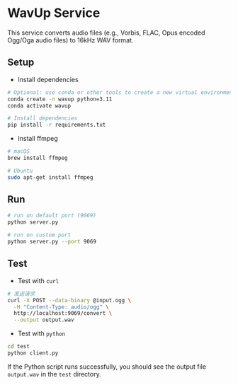 # WavUp Service

This service converts audio files (e.g., Vorbis, FLAC, Opus encoded Ogg/Oga audio files) to 16kHz WAV format.

## Setup

- Install dependencies

```bash
# Optional: use conda or other tools to create a new virtual environment
conda create -n wavup python=3.11
conda activate wavup

# Install dependencies
pip install -r requirements.txt
```

- Install ffmpeg

```bash
# macOS
brew install ffmpeg

# Ubuntu
sudo apt-get install ffmpeg
```

## Run

```bash
# run on default port (9069)
python server.py

# run on custom port
python server.py --port 9069
```

## Test

- Test with `curl`

```bash
# 发送请求
curl -X POST --data-binary @input.ogg \
  -H "Content-Type: audio/ogg" \
  http://localhost:9069/convert \
  --output output.wav
```

- Test with `python`

```bash
cd test
python client.py
```

If the Python script runs successfully, you should see the output file `output.wav` in the `test` directory.
